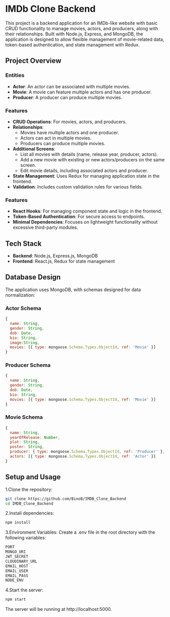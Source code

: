 # IMDb Clone Backend

This project is a backend application for an IMDb-like website with basic CRUD functionality to manage movies, actors, and producers, along with their relationships. Built with Node.js, Express, and MongoDB, the application is designed to allow flexible management of movie-related data, token-based authentication, and state management with Redux.

## Project Overview

### Entities
- **Actor**: An actor can be associated with multiple movies.
- **Movie**: A movie can feature multiple actors and has one producer.
- **Producer**: A producer can produce multiple movies.

### Features
- **CRUD Operations**: For movies, actors, and producers.
- **Relationships**:
  - Movies have multiple actors and one producer.
  - Actors can act in multiple movies.
  - Producers can produce multiple movies.
- **Additional Screens**:
  - List all movies with details (name, release year, producer, actors).
  - Add a new movie with existing or new actors/producers on the same screen.
  - Edit movie details, including associated actors and producer.
- **State Management**: Uses Redux for managing application state in the frontend.
- **Validation**: Includes custom validation rules for various fields.

### Features
- **React Hooks**: For managing component state and logic in the frontend.
- **Token-Based Authentication**: For secure access to endpoints.
- **Minimal Dependencies**: Focuses on lightweight functionality without excessive third-party modules.

## Tech Stack
- **Backend**: Node.js, Express.js, MongoDB
- **Frontend**: React.js, Redux for state management


## Database Design

The application uses MongoDB, with schemas designed for data normalization:

### Actor Schema
```javascript
{
  name: String,
  gender: String,
  dob: Date,
  bio: String,
  image:String,
  movies: [{ type: mongoose.Schema.Types.ObjectId, ref: 'Movie' }]
}
```
### Producer Schema
```javascript
{
  name: String,
  gender: String,
  dob: Date,
  bio: String,
  movies: [{ type: mongoose.Schema.Types.ObjectId, ref: 'Movie' }]
}
```
### Movie Schema
``` javascript
{
  name: String,
  yearOfRelease: Number,
  plot: String,
  poster: String,
  producer: { type: mongoose.Schema.Types.ObjectId, ref: 'Producer' },
  actors: [{ type: mongoose.Schema.Types.ObjectId, ref: 'Actor' }]
}
```
## Setup and Usage

1.Clone the repository:
```bash
git clone https://github.com/BinoB/IMDB_Clone_Backend
cd IMDB_Clone_Backend
```
2.Install dependencies:
  ```bash
npm install
```
3.Environment Variables: Create a .env file in the root directory with the following variables:
```bash
PORT
MONGO_URI
JWT_SECRET
CLOUDINARY_URL
EMAIL_HOST
EMAIL_USER
EMAIL_PASS
NODE_ENV
```
4.Start the server:
```bash
npm start
```
The server will be running at http://localhost:5000.

